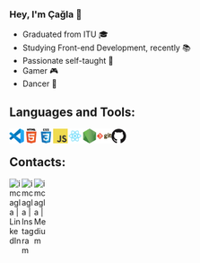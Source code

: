 ### Hey, I'm Çağla 👻

-  Graduated from ITU 🎓
-  Studying Front-end Development, recently 📚
-  Passionate self-taught 🌟
-  Gamer 🎮
-  Dancer 💃


## Languages and Tools:

<img align="left" alt="Visual Studio Code" width="26px" src="https://raw.githubusercontent.com/github/explore/80688e429a7d4ef2fca1e82350fe8e3517d3494d/topics/visual-studio-code/visual-studio-code.png" />
<img align="left" alt="HTML5" width="26px" src="https://raw.githubusercontent.com/github/explore/80688e429a7d4ef2fca1e82350fe8e3517d3494d/topics/html/html.png" />
<img align="left" alt="CSS3" width="26px" src="https://raw.githubusercontent.com/github/explore/80688e429a7d4ef2fca1e82350fe8e3517d3494d/topics/css/css.png" />
<img align="left" alt="JavaScript" width="26px" src="https://raw.githubusercontent.com/github/explore/80688e429a7d4ef2fca1e82350fe8e3517d3494d/topics/javascript/javascript.png" />
<img align="left" alt="React" width="26px" src="https://raw.githubusercontent.com/github/explore/80688e429a7d4ef2fca1e82350fe8e3517d3494d/topics/react/react.png" />
<img align="left" alt="Node.js" width="26px" src="https://raw.githubusercontent.com/github/explore/80688e429a7d4ef2fca1e82350fe8e3517d3494d/topics/nodejs/nodejs.png" />
<img align="left" alt="Git" width="26px" src="https://raw.githubusercontent.com/github/explore/80688e429a7d4ef2fca1e82350fe8e3517d3494d/topics/git/git.png" />
<img align="left" alt="GitHub" width="26px" src="https://raw.githubusercontent.com/github/explore/78df643247d429f6cc873026c0622819ad797942/topics/github/github.png" />

<br />

## Contacts:

[<img align="left" alt="imcagla | LinkedIn" width="22px" src="https://img.icons8.com/ios-filled/50/ffffff/linkedin.png" />][linkedin]
[<img align="left" alt="imcagla | Instagram" width="22px" src="https://img.icons8.com/ios-filled/50/ffffff/instagram.png" />][instagram]
[<img align="left" alt="imcagla | Medium" width="22px" src="https://img.icons8.com/ios-glyphs/30/ffffff/medium-monogram.png" />][Medium]

<br />


[instagram]: https://www.instagram.com/caglaeyuboglu/
[linkedin]: https://linkedin.com/in/imrancaglaeyuboglu/
[medium]: https://medium.com/@caglaeyubog/
